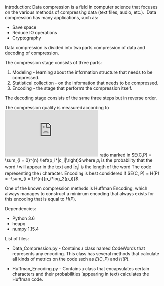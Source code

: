 introduction:
Data compression is a field in computer science that focuses on the various methods of compressing data (text files, audio, etc.).
 Data compression has many applications, such as:
* Save space
* Reduce IO operations
* Cryptography

Data compression is divided into two parts compression of data and decoding of compression.

The compression stage consists of three parts:

1. Modeling - learning about the information structure that needs to be compressed.
2. Statistical collection - on the information that needs to be compressed.
3. Encoding - the stage that performs the compression itself.

The decoding stage consists of the same three steps but in reverse order.

The compression quality is measured according to ![the](https://latex.codecogs.com/gif.latex?%5Cfrac%7Bbits%7D%7Bcharacter%7D) ratio marked in $E(C,P) = \sum_{i  = 0}^{n} \left(p_i*|c_i|\right)$ where $p_i$ is the probability that the word $i$ will appear in the text and $|c_i|$ is the length of the word The code representing the $i$ character. Encoding is best considered if $E(C, P) = H(P) = -\sum_{i = 1}^{n}{p_i*log_2(p_i)}$.

One of the known compression methods is Huffman Encoding, which always manages to construct a minimum encoding that always exists for this encoding that is equal to $H(P)$.

Dependencies:
* Python 3.6
* heapq
* numpy 1.15.4

List of files:
* Data_Compression.py - Contains a class named CodeWords that represents any encoding.
    This class has several methods that calculate all kinds of metrics on the code such as $E(C, P)$ and $H(P)$.

* Huffman_Encoding.py - Contains a class that encapsulates certain characters and their probabilities (appearing in text) calculates the Huffman code.
